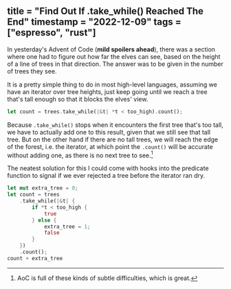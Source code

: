 title = "Find Out If .take_while() Reached The End"
timestamp = "2022-12-09"
tags = ["espresso", "rust"]
---
In yesterday's Advent of Code (**mild spoilers ahead**), there was a section where one had to figure out how far the elves can see, based on the height of a line of trees in that direction. The answer was to be given in the number of trees they see.

It is a pretty simple thing to do in most high-level languages, assuming we have an iterator over tree heights, just keep going until we reach a tree that's tall enough so that it blocks the elves' view.

```rust
let count = trees.take_while(|&t| *t < too_high).count();
```

Because `.take_while()` stops when it encounters the first tree that's too tall, we have to actually add one to this result, given that we still see that tall tree. But on the other hand if there are no tall trees, we will reach the edge of the forest, i.e. the iterator, at which point the `.count()` will be accurate without adding one, as there is no next tree to see.[^1]

The neatest solution for this I could come with hooks into the predicate function to signal if we ever rejected a tree before the iterator ran dry.

```rust
let mut extra_tree = 0;
let count = trees
    .take_while(|&t| {
        if *t < too_high {
            true
        } else {
            extra_tree = 1;
            false
        }
    })
    .count();
count + extra_tree
```


[^1]: AoC is full of these kinds of subtle difficulties, which is great.
